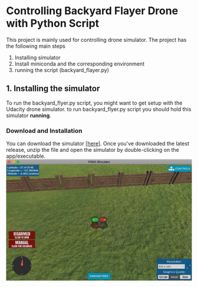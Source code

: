 # Controlling Backyard Flayer Drone with Python Script
This project is mainly used for controlling drone simulator. The project has the following main steps
1. Installing simulator
2. Install miniconda and the corresponding environment
3. running the script (backyard_flayer.py)

## 1. Installing the simulator
To run the backyard_flyer.py script, you might want to get setup with the Udacity drone simulator. to run backyard_flyer.py script you should hold this simulator **running**.

### Download and Installation
You can download the simulator [[here]](https://github.com/udacity/FCND-Simulator-Releases/releases).
Once you've downloaded the latest release, unzip the file and open the simulator by double-clicking on the app/executable.
![](https://github.com/mohandesosama/Backyard-Flayer/blob/master/docs/screen-shot-2018-01-19-at-2.41.57-pm.png)


